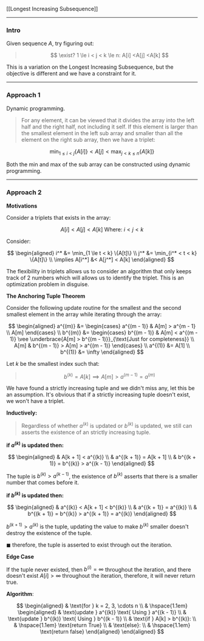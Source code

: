 [[Longest Increasing Subsequence]]


---
### **Intro**

Given sequence $A$, try figuring out: 

> $$
> \exist? 1 \le i < j < k \le n: A[i] <A[j] <A[k]
> $$


This is a variation on the Longest Increasing Subsequence, but the objective is different and we have a constraint for it. 

---
### **Approach 1**

Dynamic programming. 

> For any element, it can be viewed that it divides the array into the left half and the right half, not including it self. If this element is larger than the smallest element in the left sub array and smaller than all the element on the right sub array, then we have a triplet: 

$$
\min_{1\le i < j} \{A[i]\} < A[j] < \max_{j < k \le n} \{A[k]\}
$$

Both the min and max of the sub array can be constructed using dynamic programming. 


---
### **Approach 2**

**Motivations**

Consider a triplets that exists in the array: 

$$
A[i] < A[j] < A[k] \text{ Where: } i < j < k
$$

Consider: 

$$
\begin{aligned}
    i^* &= \min_{1 \le t < k} \{A[t]\}
    \\
    j^* &= \min_{i^* < t < k} \{A[t]\}
    \\
    \implies A[i^*] &< A[j^*] < A[k]
\end{aligned}
$$

The flexibility in triplets allows us to consider an algorithm that only keeps track of 2 numbers which will allows us to identify the triplet. This is an optimization problem in disguise. 

**The Anchoring Tuple Theorem**

Consider the following update routine for the smallest and the second smallest element in the array while iterating through the array: 

$$
\begin{aligned}
    a^{(m)} &= \begin{cases}
        a^{(m - 1)} & A[m] > a^{m - 1}
        \\
        A[m]
    \end{cases}
    \\
    b^{(m)} &= \begin{cases}
        b^{(m - 1)} & A[m] < a^{(m - 1)} \vee \underbrace{A[m] > b^{(m - 1)}}_{\text{Just for completeness}}
        \\
        A[m] & b^{(m - 1)} > A[m] > a^{(m - 1)}
    \end{cases}
    \\
    a^{(1)} &= A[1] 
    \\
    b^{(1)} &= \infty
\end{aligned}
$$

Let $k$ be the smallest index such that: 

> $$
>     b^{(k)} = A[k] \implies A[m] > a^{(m - 1)} = a^{(m)}
> $$

We have found a strictly increasing tuple and we didn't miss any, let this be an assumption. It's obvious that if a strictly increasing tuple doesn't exist, we won't have a triplet. 

**Inductively:** 

> Regardless of whether $a^{(k)}$ is updated or $b^{(k)}$ is updated, we still can asserts the existence of an strictly increasing tuple. 

**if $a^{(k)}$ is updated then:**

$$
\begin{aligned}
    & A[k + 1] < a^{(k)}
    \\
    & a^{(k + 1)} = A[k + 1]
    \\
    & b^{(k + 1)} = b^{(k)} > a^{(k - 1)}
\end{aligned}
$$

The tuple is $b^{(k)}> a^{(k - 1)}$, the existence of $b^{(k)}$ asserts that there is a smaller number that comes before it. 

**if $b^{(k)}$ is updated then:**

$$
\begin{aligned}
    & a^{(k)} < A[k + 1] < b^{(k)}
    \\
    & a^{(k + 1)} = a^{(k)}
    \\
    & b^{(k + 1)} = b^{(k)} > a^{(k + 1)} = a^{(k)}
\end{aligned}
$$

$b^{(k + 1)} > a^{(k)}$ is the tuple, updating the value to make $b^{(k)}$ smaller doesn't destroy the existence of the tuple. 

$\blacksquare$ therefore, the tuple is asserted to exist through out the iteration. 

**Edge Case**

If the tuple never existed, then $b^{(i)} = \infty$ throughout the iteration, and there doesn't exist $A[i] > \infty$ throughout the iteration, therefore, it will never return true. 

**Algorithm**: 

$$
\begin{aligned}
    & \text{for } k = 2, 3, \cdots n
    \\
    & \hspace{1.1em}
    \begin{aligned}
        & \text{update } a^{(k)} \text{ Using } a^{(k - 1)}
        \\
        & \text{update } b^{(k)} \text{ Using } b^{(k - 1)}
        \\
        & \text{if } A[k] > b^{(k)}: 
        \\
        & \hspace{1.1em} \text{return True}
        \\
        & \text{else}: 
        \\
        & \hspace{1.1em} 
        \text{return false}
    \end{aligned}
\end{aligned}
$$




